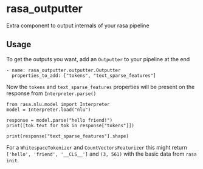 # rasa_outputter
Extra component to output internals of your rasa pipeline


## Usage

To get the outputs you want, add an `Outputter` to your pipeline at the end

```
- name: rasa_outputter.outputter.Outputter
  properties_to_add: ["tokens", "text_sparse_features"]
```

Now the `tokens` and `text_sparse_features` properties will be present on the response from `Interpreter.parse()`


```
from rasa.nlu.model import Interpreter
model = Interpreter.load("nlu")

response = model.parse("hello friend!")
print([tok.text for tok in response["tokens"]])

print(response["text_sparse_features"].shape)
```

For a `WhitespaceTokenizer` and `CountVectorsFeaturizer` this might return `['hello', 'friend', '__CLS__']` and `(3, 561)` with the basic data from `rasa init`.
